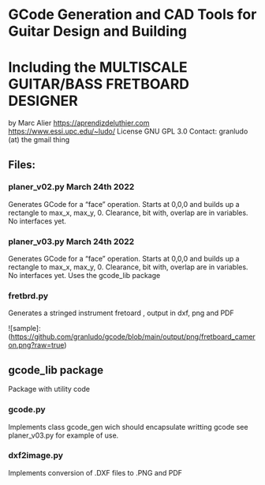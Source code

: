 #  GCode Generation and CAD Tools for Guitar Design and Building 
#  Including the MULTISCALE GUITAR/BASS FRETBOARD DESIGNER 
by Marc Alier https://aprendizdeluthier.com https://www.essi.upc.edu/~ludo/
License GNU GPL 3.0
Contact: granludo (at) the gmail thing

## Files:
### planer_v02.py March 24th 2022
Generates GCode for a “face” operation. Starts at 0,0,0 and builds up a rectangle to max_x, max_y, 0. Clearance, bit with, overlap are in variables. No interfaces yet.

### planer_v03.py March 24th 2022
Generates GCode for a “face” operation. Starts at 0,0,0 and builds up a rectangle to max_x, max_y, 0. Clearance, bit with, overlap are in variables. No interfaces yet.
Uses the gcode_lib package

### fretbrd.py

Generates a stringed instrument fretoard , output in dxf, png and PDF

![sample]:(https://github.com/granludo/gcode/blob/main/output/png/fretboard_cameron.png?raw=true)


## gcode_lib package
Package with utility code
### gcode.py
Implements class gcode_gen wich should encapsulate writting gcode see planer_v03.py for example of use.

### dxf2image.py

Implements conversion of .DXF files to .PNG and PDF 
